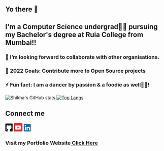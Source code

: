 ## Yo there 👋

## I'm a Computer Science undergrad👩‍💻 pursuing my Bachelor's degree at Ruia College from Mumbai!!

### 👯 I’m looking forward to collaborate with other organisations.
### 🚀 2022 Goals: Contribute more to Open Source projects
### ⚡ Fun fact: I am a dancer by passion & a foodie as well🍕😂!   
 ![Shikha's GitHub stats](https://github-readme-stats.vercel.app/api?username=shikha12264&show_icons=true&theme=dracula) 
 [![Top Langs](https://github-readme-stats.vercel.app/api/top-langs/?username=shikha12264&layout=compact)](https://github.com/shikha12264/github-readme-stats)

## Connect me 

 <a href = "https://github.com/shikha12264"> <img src= "icons/github.PNG" alt = "Github"/></a>
 <a href = "https://www.youtube.com/channel/UCHpLvJ54dKKRhSef58nLj7A"> <img src = "icons/youtube.PNG" alt = "Youtube"/></a>
 <a href = "https://www.linkedin.com/in/shikha-singh-905b431a6/"><img src= "icons/linkedin.PNG" alt = "Linkedin"/> </a>  
 ### Visit my Portfolio Website<a href = "https://shikha-singh.herokuapp.com/"> Click Here 
